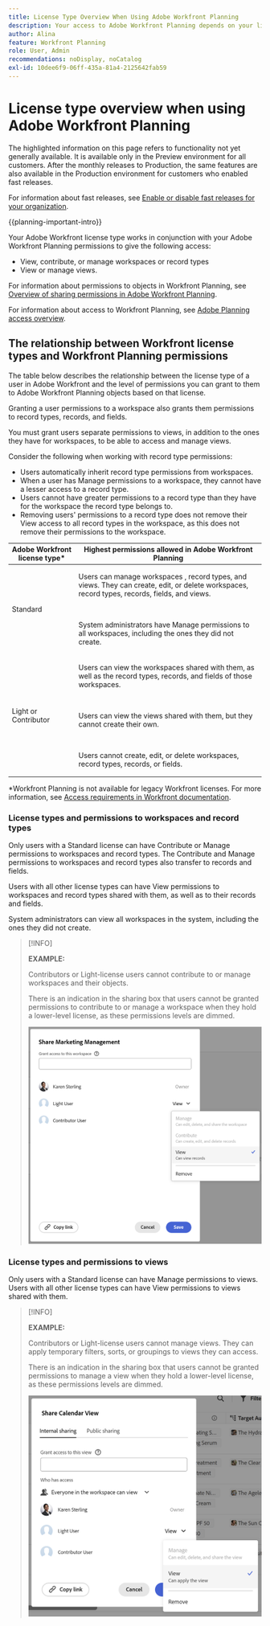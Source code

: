 ```yaml
---
title: License Type Overview When Using Adobe Workfront Planning
description: Your access to Adobe Workfront Planning depends on your license type, in addition to your permissions to objects. Not all users in the organization have the same access and permissions to use Adobe Workfront Planning. This article describes the levels of access that users could have to Adobe Workfront Planning.
author: Alina
feature: Workfront Planning
role: User, Admin
recommendations: noDisplay, noCatalog
exl-id: 10dee6f9-06ff-435a-81a4-2125642fab59
---
```


# License type overview when using Adobe Workfront Planning

<span class="preview">The highlighted information on this page refers to functionality not yet generally available. It is available only in the Preview environment for all customers. After the monthly releases to Production, the same features are also available in the Production environment for customers who enabled fast releases. </span>   

<span class="preview">For information about fast releases, see [Enable or disable fast releases for your organization](/help/quicksilver/administration-and-setup/set-up-workfront/configure-system-defaults/enable-fast-release-process.md). </span>

{{planning-important-intro}}

Your Adobe Workfront license type works in conjunction with your Adobe Workfront Planning permissions to give the following access: 

* View, contribute, or manage workspaces <span class="preview">or record types</span>
* View or manage views.

For information about permissions to objects in Workfront Planning, see [Overview of sharing permissions in Adobe Workfront Planning](/help/quicksilver/planning/access/sharing-permissions-overview.md). 

For information about access to Workfront Planning, see [Adobe Planning access overview](/help/quicksilver/planning/access/access-overview.md). 

## The relationship between Workfront license types and Workfront Planning permissions

The table below describes the relationship between the license type of a user in Adobe Workfront and the level of permissions you can grant to them to Adobe Workfront Planning objects based on that license. 

Granting a user permissions to a workspace also grants them permissions to record types, records, and fields. 

You must grant users separate permissions to views, in addition to the ones they have for workspaces, to be able to access and manage views. 

<div class="preview">

Consider the following when working with record type permissions: 

* Users automatically inherit record type permissions from workspaces. 
* When a user has Manage permissions to a workspace, they cannot have a lesser access to a record type. 
* Users cannot have greater permissions to a record type than they have for the workspace the record type belongs to.
* Removing users' permissions to a record type does not remove their View access to all record types in the workspace, as this does not remove their permissions to the workspace.

</div>


| Adobe Workfront license type*                                   | Highest permissions allowed in Adobe Workfront Planning                                                                                                                                             |
|------------------------------------------------|-------------------------------------------------------------------------------------------------------------------------------------------------------------------------------|
|Standard                     | <p>Users can manage workspaces <span class="preview">, record types, </span> and views. They can create, edit, or delete workspaces, record types, records, fields, and views.</p> <br> <p>System administrators have Manage permissions to all workspaces, including the ones they did not create.</p>                                                                                                                     |
| Light or Contributor  | <p>Users can view the workspaces shared with them, as well as the record types, records, and fields of those workspaces.</p> <br> <p>Users can view the views shared with them, but they cannot create their own. </p><br> <p>Users cannot create, edit, or delete workspaces, record types, records, or fields.</p>|

*Workfront Planning is not available for legacy Workfront licenses. 
For more information, see [Access requirements in Workfront documentation](/help/quicksilver/administration-and-setup/add-users/access-levels-and-object-permissions/access-level-requirements-in-documentation.md).


### License types and permissions to workspaces and record types

Only users with a Standard license can have Contribute or Manage permissions to workspaces <span class="preview">and record types</span>. The Contribute and Manage permissions to workspaces <span class="preview">and record types</span> also transfer to records and fields. 

Users with all other license types can have View permissions to workspaces <span class="preview"> and record types </span> shared with them, as well as to their records and fields. 

System administrators can view all workspaces in the system, including the ones they did not create. 

>[!INFO]
>
>**EXAMPLE:** 
>
>Contributors or Light-license users cannot contribute to or manage workspaces and their objects. 
>
>There is an indication in the sharing box that users cannot be granted permissions to contribute to or manage a workspace when they hold a lower-level license, as these permissions levels are dimmed. 
>
>![Permissions grayed out for contributor user on workspace](assets/permissions-grayed-out-for-contributor-user-on-workspace.png)


### License types and permissions to views

Only users with a Standard license can have Manage permissions to views. Users with all other license types can have View permissions to views shared with them. 

>[!INFO]
>
>**EXAMPLE:** 
>
>Contributors or Light-license users cannot manage views. They can apply temporary filters, sorts, or groupings to views they can access. 
>
>There is an indication in the sharing box that users cannot be granted permissions to manage a view when they hold a lower-level license, as these permissions levels are dimmed. 
>
>![Permissions grayed out for light user on view share](assets/permissions-grayed-out-for-light-user.png)
